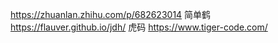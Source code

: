 
https://zhuanlan.zhihu.com/p/682623014
  简单鹤 https://flauver.github.io/jdh/
  虎码 https://www.tiger-code.com/